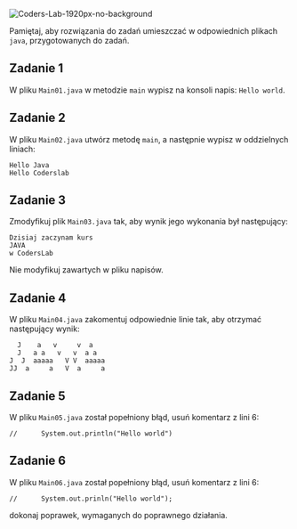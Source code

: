 ![Coders-Lab-1920px-no-background](https://user-images.githubusercontent.com/152855/73064373-5ed69780-3ea1-11ea-8a71-3d370a5e7dd8.png)


Pamiętaj, aby rozwiązania do zadań umieszczać w odpowiednich plikach `java`, przygotowanych do zadań.  

## Zadanie 1

W pliku `Main01.java` w metodzie `main` wypisz na konsoli napis:
`Hello world`.

## Zadanie 2

W pliku `Main02.java` utwórz metodę `main`, a następnie wypisz w oddzielnych liniach:
````plaintext
Hello Java
Hello Coderslab
````

## Zadanie 3

Zmodyfikuj plik `Main03.java` tak, aby wynik jego wykonania był następujący: 
```plaintext
Dzisiaj zaczynam kurs
JAVA
w CodersLab
```
Nie modyfikuj zawartych w pliku napisów.

## Zadanie 4

W pliku `Main04.java` zakomentuj odpowiednie linie tak, aby otrzymać następujący wynik:
 ```
   J    a   v     v  a 
   J   a a   v   v  a a
J  J  aaaaa   V V  aaaaa
 JJ  a     a   V  a     a
 ```

## Zadanie 5

W pliku `Main05.java` został popełniony błąd,
usuń komentarz z lini 6:
````
//		System.out.println("Hello world")
````

## Zadanie 6

W pliku `Main06.java` został popełniony błąd,
usuń komentarz z lini 6:
````
//		System.out.prinln("Hello world");
````
dokonaj poprawek, wymaganych do poprawnego działania.

